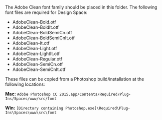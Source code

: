 The Adobe Clean font family should be placed in this folder. The following font files are required for Design Space:

 * AdobeClean-Bold.otf
 * AdobeClean-BoldIt.otf
 * AdobeClean-BoldSemiCn.otf
 * AdobeClean-BoldSemiCnIt.otf
 * AdobeClean-It.otf
 * AdobeClean-Light.otf
 * AdobeClean-LightIt.otf
 * AdobeClean-Regular.otf
 * AdobeClean-SemiCn.otf
 * AdobeClean-SemiCnIt.otf

These files can be copied from a Photoshop build/installation at the following locations:

**Mac:** `Adobe Photoshop CC 2015.app/Contents/Required/Plug-Ins/Spaces/www/src/font`

**Win:** `[Directory containing Photoshop.exe]\Required\Plug-Ins\Spaces\www\src\font`
